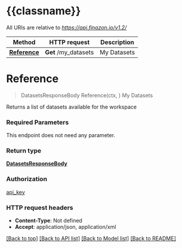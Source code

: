 # {{classname}}

All URIs are relative to *https://api.finazon.io/v1.2/*

Method | HTTP request | Description
------------- | ------------- | -------------
[**Reference**](DefaultApi.md#Reference) | **Get** /my_datasets | My Datasets

# **Reference**
> DatasetsResponseBody Reference(ctx, )
My Datasets

Returns a list of datasets available for the workspace

### Required Parameters
This endpoint does not need any parameter.

### Return type

[**DatasetsResponseBody**](DatasetsResponseBody.md)

### Authorization

[api_key](../README.md#api_key)

### HTTP request headers

 - **Content-Type**: Not defined
 - **Accept**: application/json, application/xml

[[Back to top]](#) [[Back to API list]](../README.md#documentation-for-api-endpoints) [[Back to Model list]](../README.md#documentation-for-models) [[Back to README]](../README.md)

